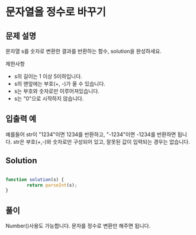 # 문자열을 정수로 바꾸기

## 문제 설명

문자열 s를 숫자로 변환한 결과를 반환하는 함수, solution을 완성하세요.

제한사항
 - s의 길이는 1 이상 5이하입니다.
 - s의 맨앞에는 부호(+, -)가 올 수 있습니다.
 - s는 부호와 숫자로만 이루어져있습니다.
 - s는 "0"으로 시작하지 않습니다.

## 입출력 예

예를들어 str이 "1234"이면 1234를 반환하고, "-1234"이면 -1234를 반환하면 됩니다.
str은 부호(+,-)와 숫자로만 구성되어 있고, 잘못된 값이 입력되는 경우는 없습니다.

## Solution

```js

function solution(s) {
        return parseInt(s);
}

```

## 풀이
Number()사용도 가능합니다. 문자를 정수로 변환만 해주면 됩니다. 


 